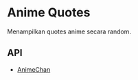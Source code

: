 # Anime Quotes

Menampilkan quotes anime secara random.

## API

- [AnimeChan](https://animechan.vercel.app/api/random)
